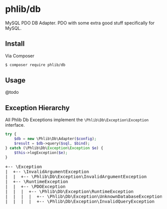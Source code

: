 # phlib/db

MySQL PDO DB Adapter. PDO with some extra good stuff specifically for MySQL.

## Install

Via Composer

``` bash
$ composer require phlib/db
```

## Usage

@todo

## Exception Hierarchy

All Phlib Db Exceptions implement the ```\Phlib\Db\Exception\Exception``` interface.

```php
try {
    $db = new \Phlib\Db\Adapter($config);
    $result = $db->query($sql, $bind);
} catch (\Phlib\Db\Exception\Exception $e) {
    $this->logException($e);
}
```

<pre>
+-- \Exception
|  +-- \InvalidArgumentException
|  |  +-- \Phlib\Db\Exception\InvalidArgumentException
|  +-- \RuntimeException
|  |  +-- \PDOException
|  |  |  +-- \Phlib\Db\Exception\RuntimeException
|  |  |  |  +-- \Phlib\Db\Exception\UnknownDatabaseException
|  |  |  |  +-- \Phlib\Db\Exception\InvalidQueryException
</pre>
